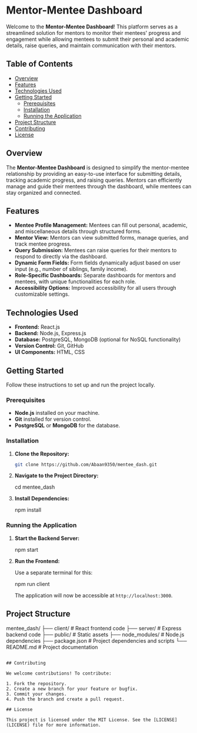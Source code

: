 # Mentor-Mentee Dashboard

Welcome to the **Mentor-Mentee Dashboard**! This platform serves as a streamlined solution for mentors to monitor their mentees' progress and engagement while allowing mentees to submit their personal and academic details, raise queries, and maintain communication with their mentors.

## Table of Contents
- [Overview](#overview)
- [Features](#features)
- [Technologies Used](#technologies-used)
- [Getting Started](#getting-started)
  - [Prerequisites](#prerequisites)
  - [Installation](#installation)
  - [Running the Application](#running-the-application)
- [Project Structure](#project-structure)
- [Contributing](#contributing)
- [License](#license)

## Overview

The **Mentor-Mentee Dashboard** is designed to simplify the mentor-mentee relationship by providing an easy-to-use interface for submitting details, tracking academic progress, and raising queries. Mentors can efficiently manage and guide their mentees through the dashboard, while mentees can stay organized and connected.

## Features

- **Mentee Profile Management:** Mentees can fill out personal, academic, and miscellaneous details through structured forms.
- **Mentor View:** Mentors can view submitted forms, manage queries, and track mentee progress.
- **Query Submission:** Mentees can raise queries for their mentors to respond to directly via the dashboard.
- **Dynamic Form Fields:** Form fields dynamically adjust based on user input (e.g., number of siblings, family income).
- **Role-Specific Dashboards:** Separate dashboards for mentors and mentees, with unique functionalities for each role.
- **Accessibility Options:** Improved accessibility for all users through customizable settings.

## Technologies Used

- **Frontend:** React.js
- **Backend:** Node.js, Express.js
- **Database:** PostgreSQL, MongoDB (optional for NoSQL functionality)
- **Version Control:** Git, GitHub
- **UI Components:** HTML, CSS

## Getting Started

Follow these instructions to set up and run the project locally.

### Prerequisites

- **Node.js** installed on your machine.
- **Git** installed for version control.
- **PostgreSQL** or **MongoDB** for the database.

### Installation

1. **Clone the Repository:**

   ```bash
   git clone https://github.com/Abaan9350/mentee_dash.git
   ```

2. **Navigate to the Project Directory:**

   cd mentee_dash


3. **Install Dependencies:**

   npm install

### Running the Application

1. **Start the Backend Server:**

   npm start
   

2. **Run the Frontend:**

   Use a separate terminal for this:

   npm run client

   The application will now be accessible at `http://localhost:3000`.

## Project Structure

mentee_dash/
├── client/           # React frontend code
├── server/           # Express backend code
├── public/           # Static assets
├── node_modules/     # Node.js dependencies
├── package.json      # Project dependencies and scripts
└── README.md         # Project documentation
```

## Contributing

We welcome contributions! To contribute:

1. Fork the repository.
2. Create a new branch for your feature or bugfix.
3. Commit your changes.
4. Push the branch and create a pull request.

## License

This project is licensed under the MIT License. See the [LICENSE](LICENSE) file for more information.
